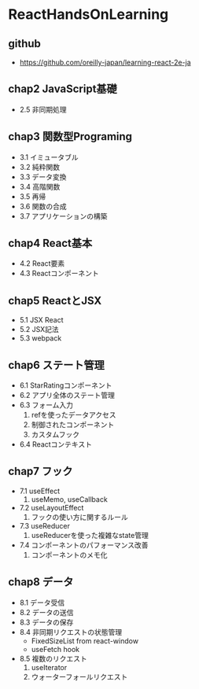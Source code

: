 # ReactHandsOnLearning
## github
- https://github.com/oreilly-japan/learning-react-2e-ja
## chap2 JavaScript基礎
- 2.5 非同期処理

## chap3 関数型Programing
- 3.1 イミュータブル
- 3.2 純粋関数
- 3.3 データ変換
- 3.4 高階関数
- 3.5 再帰
- 3.6 関数の合成
- 3.7 アプリケーションの構築

## chap4 React基本
- 4.2 React要素
- 4.3 Reactコンポーネント

## chap5 ReactとJSX
- 5.1 JSX React
- 5.2 JSX記法
- 5.3 webpack

## chap6 ステート管理
- 6.1 StarRatingコンポーネント
- 6.2 アプリ全体のステート管理
- 6.3 フォーム入力
  1. refを使ったデータアクセス
  1. 制御されたコンポーネント
  1. カスタムフック
- 6.4 Reactコンテキスト

## chap7 フック
- 7.1 useEffect
  1. useMemo, useCallback
- 7.2 useLayoutEffect
  1. フックの使い方に関するルール
- 7.3 useReducer
  1. useReducerを使った複雑なstate管理
- 7.4 コンポーネントのパフォーマンス改善
  1. コンポーネントのメモ化

## chap8 データ
- 8.1 データ受信
- 8.2 データの送信
- 8.3 データの保存
- 8.4 非同期リクエストの状態管理
  - FixedSizeList from react-window
  - useFetch hook
- 8.5 複数のリクエスト
  1. useIterator
  1. ウォーターフォールリクエスト
